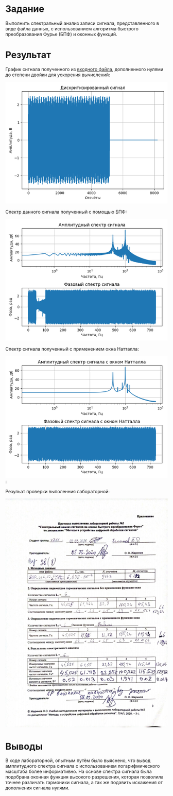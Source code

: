 # Задание 

Выполнить спектральный анализ записи сигнала, представленного в виде файла данных, с использованием алгоритма быстрого преобразования Фурье (БПФ) и оконных функций.

# Результат

График сигнала полученного из [входного файла](DSP_Lab_02_File_Var_8_28.dat), дополненного нулями до степени двойки для ускорения вычислений:

![Входной сигнал](<Входной сигнал.png>)

Спектр данного сигнала полученный с помощью БПФ:

![БПФ спектр](<БПФ спектр сигнала.png>)

Спектр сигнала полученный с применением окна Натталла:

![Спектр Натталла](<Оконная функция высокого разрешения.png>):

Резульат проверки выполенния лабораторной:

![Протокол](<Протокол выполнения лабороторной работы.png>)

# Выводы

В ходе лабораторной, опытным путём было выяснено, что вывод амплитудного спектра сигнала с использованием логарифмического масштаба более информативно. На основе спектра сигнала была подобрана оконная функция высокого разрешения, которая позволила точнее различать гармоники сигнала, а так же подавить искажения от дополнения сигнала нулями. 
